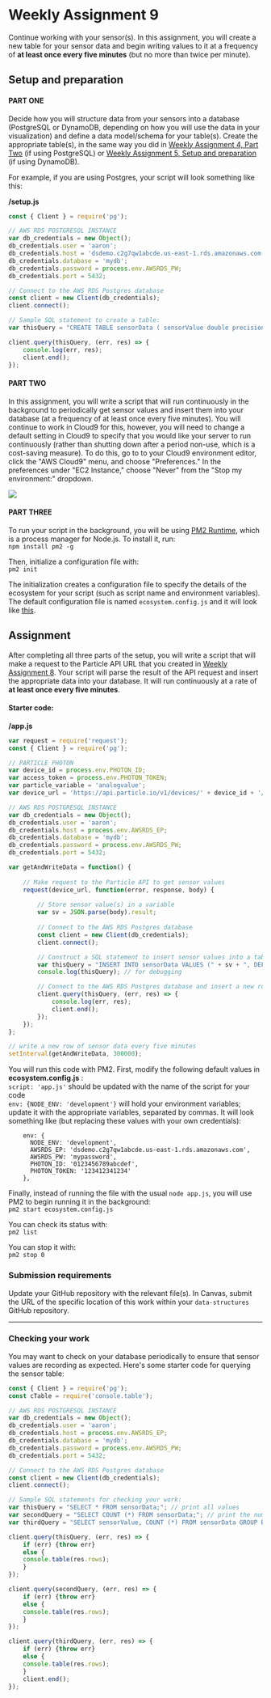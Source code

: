 # Weekly Assignment 9

Continue working with your sensor(s). In this assignment, you will create a new table for your sensor data and begin writing values to it at a frequency of **at least once every five minutes** (but no more than twice per minute). 

## Setup and preparation

#### PART ONE

Decide how you will structure data from your sensors into a database (PostgreSQL or DynamoDB, depending on how you will use the data in your visualization) and define a data model/schema for your table(s). Create the appropriate table(s), in the same way you did in [Weekly Assignment 4, Part Two](https://github.com/visualizedata/data-structures/blob/master/weekly_assignment_04.md) (if using PostgreSQL) or [Weekly Assignment 5, Setup and preparation](https://github.com/visualizedata/data-structures/blob/master/weekly_assignment_05.md) (if using DynamoDB). 

For example, if you are using Postgres, your script will look something like this:  

**/setup.js**

```javascript 
const { Client } = require('pg');

// AWS RDS POSTGRESQL INSTANCE
var db_credentials = new Object();
db_credentials.user = 'aaron';
db_credentials.host = 'dsdemo.c2g7qw1abcde.us-east-1.rds.amazonaws.com';
db_credentials.database = 'mydb';
db_credentials.password = process.env.AWSRDS_PW;
db_credentials.port = 5432;

// Connect to the AWS RDS Postgres database
const client = new Client(db_credentials);
client.connect();

// Sample SQL statement to create a table: 
var thisQuery = "CREATE TABLE sensorData ( sensorValue double precision, sensorTime timestamp DEFAULT current_timestamp );";

client.query(thisQuery, (err, res) => {
    console.log(err, res);
    client.end();
});
```

#### PART TWO

In this assignment, you will write a script that will run continuously in the background to periodically get sensor values and insert them into your database (at a frequency of at least once every five minutes). You will continue to work in Cloud9 for this, however, you will need to change a default setting in Cloud9 to specify that you would like your server to run continuously (rather than shutting down after a period non-use, which is a cost-saving measure). To do this, go to to your Cloud9 environment editor, click the "AWS Cloud9" menu, and choose "Preferences." In the preferences under "EC2 Instance," choose "Never" from the "Stop my environment:" dropdown. 

![](https://github.com/visualizedata/data-structures/raw/master/weekly_assignment_09/week10screenshot.jpeg)

#### PART THREE

To run your script in the background, you will be using [PM2 Runtime](https://pm2.keymetrics.io/docs/usage/pm2-doc-single-page/), which is a process manager for Node.js. To install it, run:  
`npm install pm2 -g`

Then, initialize a configuration file with:  
`pm2 init`

The initialization creates a configuration file to specify the details of the ecosystem for your script (such as script name and environment variables). The default configuration file is named `ecosystem.config.js` and it will look like [this](https://github.com/visualizedata/data-structures/blob/master/weekly_assignment_09/ecosystem.config.js). 

## Assignment 

After completing all three parts of the setup, you will write a script that will make a request to the Particle API URL that you created in [Weekly Assignment 8](https://github.com/visualizedata/data-structures/tree/master/weekly_assignment_08). Your script will parse the result of the API request and insert the appropriate data into your database.  It will run continuously at a rate of **at least once every five minutes**. 

#### Starter code:   

**/app.js**

```javascript  
var request = require('request');
const { Client } = require('pg');

// PARTICLE PHOTON
var device_id = process.env.PHOTON_ID;
var access_token = process.env.PHOTON_TOKEN;
var particle_variable = 'analogvalue';
var device_url = 'https://api.particle.io/v1/devices/' + device_id + '/' + particle_variable + '?access_token=' + access_token;

// AWS RDS POSTGRESQL INSTANCE
var db_credentials = new Object();
db_credentials.user = 'aaron';
db_credentials.host = process.env.AWSRDS_EP;
db_credentials.database = 'mydb';
db_credentials.password = process.env.AWSRDS_PW;
db_credentials.port = 5432;

var getAndWriteData = function() {
    
    // Make request to the Particle API to get sensor values
    request(device_url, function(error, response, body) {
        
        // Store sensor value(s) in a variable
        var sv = JSON.parse(body).result;
        
        // Connect to the AWS RDS Postgres database
        const client = new Client(db_credentials);
        client.connect();

        // Construct a SQL statement to insert sensor values into a table
        var thisQuery = "INSERT INTO sensorData VALUES (" + sv + ", DEFAULT);";
        console.log(thisQuery); // for debugging

        // Connect to the AWS RDS Postgres database and insert a new row of sensor values
        client.query(thisQuery, (err, res) => {
            console.log(err, res);
            client.end();
        });
    });
};

// write a new row of sensor data every five minutes
setInterval(getAndWriteData, 300000);
```

You will run this code with PM2. First, modify the following default values in **ecosystem.config.js** :  
`script: 'app.js'` should be updated with the name of the script for your code  
`env: {NODE_ENV: 'development'}` will hold your environment variables; update it with the appropriate variables, separated by commas. It will look something like (but replacing these values with your own credentials):    

```
    env: {
      NODE_ENV: 'development',
      AWSRDS_EP: 'dsdemo.c2g7qw1abcde.us-east-1.rds.amazonaws.com',
      AWSRDS_PW: 'mypassword',
      PHOTON_ID: '0123456789abcdef',
      PHOTON_TOKEN: '123412341234'
    },
```

Finally, instead of running the file with the usual `node app.js`, you will use PM2 to begin running it in the background:  
`pm2 start ecosystem.config.js`

You can check its status with:  
`pm2 list`

You can stop it with:  
`pm2 stop 0`

### Submission requirements

Update your GitHub repository with the relevant file(s). In Canvas, submit the URL of the specific location of this work within your `data-structures` GitHub repository.

---

### Checking your work

You may want to check on your database periodically to ensure that sensor values are recording as expected. Here's some starter code for querying the sensor table: 

```javascript
const { Client } = require('pg');
const cTable = require('console.table');

// AWS RDS POSTGRESQL INSTANCE
var db_credentials = new Object();
db_credentials.user = 'aaron';
db_credentials.host = process.env.AWSRDS_EP;
db_credentials.database = 'mydb';
db_credentials.password = process.env.AWSRDS_PW;
db_credentials.port = 5432;

// Connect to the AWS RDS Postgres database
const client = new Client(db_credentials);
client.connect();

// Sample SQL statements for checking your work: 
var thisQuery = "SELECT * FROM sensorData;"; // print all values
var secondQuery = "SELECT COUNT (*) FROM sensorData;"; // print the number of rows
var thirdQuery = "SELECT sensorValue, COUNT (*) FROM sensorData GROUP BY sensorValue;"; // print the number of rows for each sensorValue

client.query(thisQuery, (err, res) => {
    if (err) {throw err}
    else {
    console.table(res.rows);
    }
});

client.query(secondQuery, (err, res) => {
    if (err) {throw err}
    else {
    console.table(res.rows);
    }
});

client.query(thirdQuery, (err, res) => {
    if (err) {throw err}
    else {
    console.table(res.rows);
    }
    client.end();
});
```
